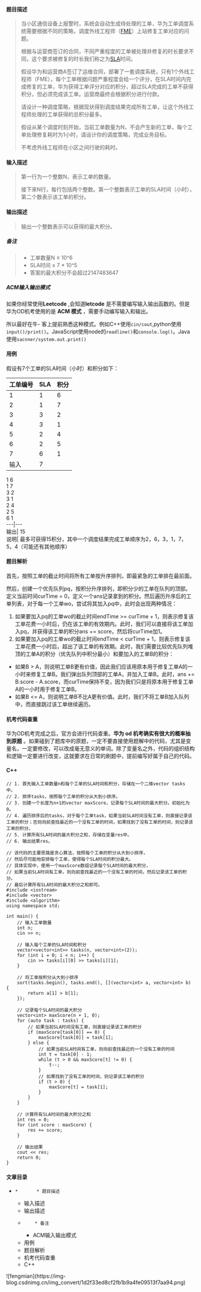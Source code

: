 #### 题目描述

>
> 当小区通信设备上报警时，系统会自动生成待处理的工单，华为工单调度系统需要根据不同的策略，调度外线工程师（[FME](https://so.csdn.net/so/search?q=FME&spm=1001.2101.3001.7020)）上站修复工单对应的问题。
>
>
> 根据与运营商签订的合同，不同严重程度的工单被处理并修复的时长要求不同，这个要求被修复的时长我们称之为[SLA](https://so.csdn.net/so/search?q=SLA&spm=1001.2101.3001.7020)时间。
>
>
> 假设华为和运营商A签订了运维合同，部署了一套调度系统，只有1个外线工程师（FME），每个工单根据问题严重程度会给一个评分，在SLA时间内完成修复的工单，华为获得工单评分对应的积分，超过SLA完成的工单不获得积分，但必须完成该工单。运营商最终会根据积分进行付款。
>
> 请设计一种调度策略，根据现状得到调度结果完成所有工单，让这个外线工程师处理的工单获得的总积分最多。
>
> 假设从某个调度时刻开始，当前工单数量为N，不会产生新的工单，每个工单处理修复耗时为1小时，请设计你的调度策略，完成业务目标。
>
> 不考虑外线工程师在小区之间行驶的耗时。

#### 输入描述

> 第一行为一个整数N，表示工单的数量。
>
> 接下来N行，每行包括两个整数。第一个整数表示工单的SLA时间（小时），第二个数表示该工单的积分。

#### 输出描述

> 输出一个整数表示可以获得的最大积分。

##### 备注

>   * 工单数量N ≤ 10^6
>   * SLA时间 ≤ 7 * 10^5
>   * 答案的最大积分不会超过2147483647
>

##### ACM输入输出模式

如果你经常使用**Leetcode** ,会知道**letcode** 是不需要编写输入输出函数的。但是华为OD机考使用的是 **ACM 模式**
，需要手动编写输入和输出。

所以最好在牛-
客上提前熟悉这种模式。例如C++使用`cin/cout`,python使用`input()/print()`。JavaScript使用node的`readline()`和`console.log()`。Java
使用`sacnner/system.out.print()`

#### 用例

假设有7个工单的SLA时间（小时）和积分如下：

工单编号| SLA| 积分  
---|---|---  
1| 1| 6  
2| 1| 7  
3| 3| 2  
4| 3| 1  
5| 2| 4  
6| 2| 5  
7| 6| 1  
输入| 7  
1 6  
1 7  
3 2  
3 1  
2 4  
2 5  
6 1  
---|---  
输出| 15  
说明| 最多可获得15积分，其中一个调度结果完成工单顺序为2，6，3，1，7，5，4（可能还有其他顺序）  
  
#### 题目解析

首先，按照工单的截止时间将所有工单按升序排列，即最紧急的工单排在最前面。

然后，创建一个优先队列pq，按积分升序排列，即积分少的工单在队列的顶部。定义当前时间curTime =
0，定义一个ans记录拿到的积分。然后遍历升序后的工单列表，对于每一个工单wo，尝试将其加入pq中，此时会出现两种情况：

  1. 如果要加入pq的工单wo的截止时间endTime >= curTime + 1，则表示修复该工单花费一小时后，仍在该工单的有效期内。此时，我们可以直接将该工单加入pq，并获得该工单的积分ans += score，然后将curTime加1。
  2. 如果要加入pq的工单wo的截止时间endTime < curTime + 1，则表示修复该工单花费一小时后，超出了该工单的有效期。此时，我们需要比较优先队列堆顶的工单A的积分（优先队列中积分最小）和要加入的工单B的积分：

  * 如果B > A，则说明工单B更有价值，因此我们应该用原本用于修复工单A的一小时来修复工单B。我们弹出队列顶部的工单A，并加入工单B。此时，ans += B.score - A.score，而curTime保持不变，因为我们只是将原本用于修复工单A的一小时用于修复工单B。
  * 如果B <= A，则说明工单B不比A更有价值。此时，我们不将工单B加入队列中，而直接跳过该工单继续遍历。

#### 机考代码查重

华为OD机考完成之后，官方会进行代码查重。**华为 od 机考确实有很大的概率抽到原题**
。如果碰到了题库中的原题，一定不要直接使用题解中的代码，尤其是变量名，一定要修改，可以改成毫无意义的单词。除了变量名之外，代码的组织结构和逻辑一定要进行改变，这就要求在日常的刷题中，提前编写好属于自己的代码。

#### C++

    
    
    // 1. 首先输入工单数量n和每个工单的SLA时间和积分，存储在一个二维vector tasks 中。
    // 2. 排序tasks，按照每个工单的积分从大到小排序。
    // 3. 创建一个长度为n+1的vector maxScore，记录每个SLA时间的最大积分。初始化为0。
    // 4. 遍历排序后的tasks，对于每个工单task，如果当前SLA时间没有工单，则直接记录该工单的积分；否则向前查找最近的一个没有工单的时间，如果找到了没有工单的时间，则记录该工单的积分。
    // 5. 计算所有SLA时间的最大积分之和，存储在变量res中。
    // 6. 输出结果res。
    
    // 该代码的主要思路是贪心算法，按照每个工单的积分从大到小排序，
    // 然后尽可能地安排每个工单，使得每个SLA时间的积分最大。
    // 具体实现中，使用一个maxScore数组记录每个SLA时间的最大积分，
    // 如果当前SLA时间有工单，则向前查找最近的一个没有工单的时间，然后记录该工单的积分。
    // 最后计算所有SLA时间的最大积分之和即可。
    #include <iostream>
    #include <vector>
    #include <algorithm>
    using namespace std;
    
    int main() {
        // 输入工单数量
        int n;
        cin >> n;
    
        // 输入每个工单的SLA时间和积分
        vector<vector<int>> tasks(n, vector<int>(2)); 
        for (int i = 0; i < n; i++) {
            cin >> tasks[i][0] >> tasks[i][1]; 
        }
    
        // 将工单按积分从大到小排序
        sort(tasks.begin(), tasks.end(), [](vector<int> a, vector<int> b) { 
            return a[1] > b[1];
        });
    
        // 记录每个SLA时间的最大积分
        vector<int> maxScore(n + 1, 0);
        for (auto task : tasks) {
            // 如果当前SLA时间没有工单，则直接记录该工单的积分
            if (maxScore[task[0]] == 0) {
                maxScore[task[0]] = task[1];
            } else {
                // 如果当前SLA时间有工单，则向前查找最近的一个没有工单的时间
                int t = task[0] - 1;
                while (t > 0 && maxScore[t] != 0) {
                    t--;
                }
                // 如果找到了没有工单的时间，则记录该工单的积分
                if (t > 0) {
                    maxScore[t] = task[1];
                }
            }
        }
    
        // 计算所有SLA时间的最大积分之和
        int res = 0;
        for (int score : maxScore) { 
            res += score;
        }
    
        // 输出结果
        cout << res;
        return 0;
    }
    

#### 文章目录

  *     *       * 题目描述
      * 输入描述
      * 输出描述
      *         * 备注
        * ACM输入输出模式
      * 用例
      * 题目解析
      * 机考代码查重
      * C++

![fengmian](https://img-
blog.csdnimg.cn/img_convert/1d2f33ed8cf2fb1b9a4fe09513f7aa94.png)

